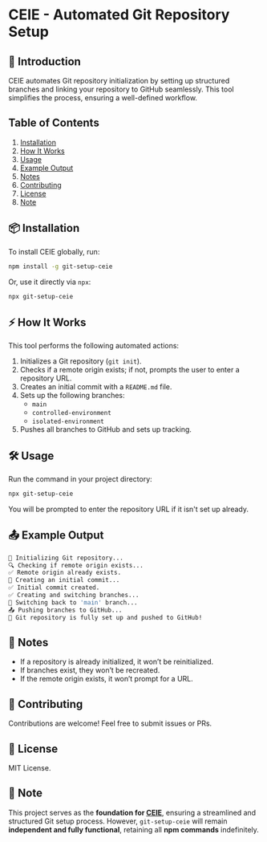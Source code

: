 # CEIE - Automated Git Repository Setup

## 🚀 Introduction

CEIE automates Git repository initialization by setting up structured branches and linking your repository to GitHub seamlessly. This tool simplifies the process, ensuring a well-defined workflow.

## **Table of Contents**

1. [Installation](#-installation)
2. [How It Works](#-how-it-works)
3. [Usage](#-usage)
4. [Example Output](#-example-output)
5. [Notes](#-notes)
6. [Contributing](#-contributing)
7. [License](#-license)
8. [Note](#-note)

## **📦 Installation**

To install CEIE globally, run:

```sh
npm install -g git-setup-ceie
```

Or, use it directly via `npx`:

```sh
npx git-setup-ceie
```

## **⚡ How It Works**

This tool performs the following automated actions:

1. Initializes a Git repository (`git init`).
2. Checks if a remote origin exists; if not, prompts the user to enter a repository URL.
3. Creates an initial commit with a `README.md` file.
4. Sets up the following branches:
   - `main`
   - `controlled-environment`
   - `isolated-environment`
5. Pushes all branches to GitHub and sets up tracking.

## **🛠 Usage**

Run the command in your project directory:

```sh
npx git-setup-ceie
```

You will be prompted to enter the repository URL if it isn't set up already.

## **📤 Example Output**

```sh
🚀 Initializing Git repository...
🔍 Checking if remote origin exists...
✅ Remote origin already exists.
📄 Creating an initial commit...
✅ Initial commit created.
✅ Creating and switching branches...
🔀 Switching back to 'main' branch...
📤 Pushing branches to GitHub...
🎉 Git repository is fully set up and pushed to GitHub!
```

## **📌 Notes**

- If a repository is already initialized, it won’t be reinitialized.
- If branches exist, they won’t be recreated.
- If the remote origin exists, it won’t prompt for a URL.

## **🤝 Contributing**

Contributions are welcome! Feel free to submit issues or PRs.

## **📜 License**

MIT License.

## **📝 Note**

This project serves as the **foundation for [CEIE](https://github.com/theaniketraj/ceie)**, ensuring a streamlined and structured Git setup process. However, `git-setup-ceie` will remain **independent and fully functional**, retaining all **npm commands** indefinitely.
